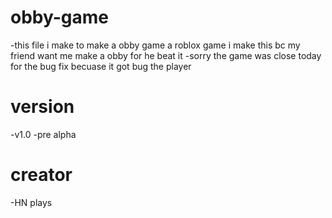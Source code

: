 # obby-game
-this file i make to make a obby game a roblox game i make this bc my friend want me make a obby for he beat it
-sorry the game was close today for the bug fix becuase it got bug the player
# version
-v1.0
-pre alpha
# creator
-HN plays
